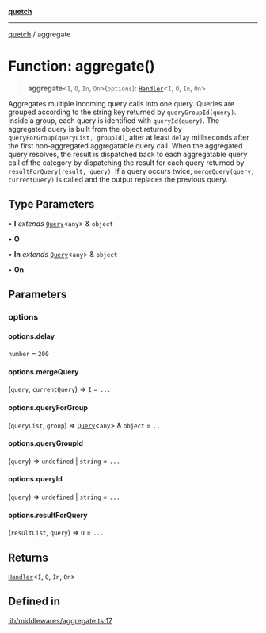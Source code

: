 [**quetch**](../README.md)

***

[quetch](../README.md) / aggregate

# Function: aggregate()

> **aggregate**\<`I`, `O`, `In`, `On`\>(`options`): [`Handler`](../type-aliases/Handler.md)\<`I`, `O`, `In`, `On`\>

Aggregates multiple incoming query calls into one query.
Queries are grouped according to the string key returned by `queryGroupId(query)`. Inside a group, each query is identified with `queryId(query)`.
The aggregated query is built from the object returned by `queryForGroup(queryList, groupId)`, after at least `delay` milliseconds after the first non-aggregated aggregatable query call.
When the aggregated query resolves, the result is dispatched back to each aggregatable query call of the category by dispatching the result for each query returned by `resultForQuery(result, query)`.
If a query occurs twice, `mergeQuery(query, currentQuery)` is called and the output replaces the previous query.

## Type Parameters

• **I** *extends* [`Query`](../type-aliases/Query.md)\<`any`\> & `object`

• **O**

• **In** *extends* [`Query`](../type-aliases/Query.md)\<`any`\> & `object`

• **On**

## Parameters

### options

#### options.delay

`number` = `200`

#### options.mergeQuery

(`query`, `currentQuery`) => `I` = `...`

#### options.queryForGroup

(`queryList`, `group`) => [`Query`](../type-aliases/Query.md)\<`any`\> & `object` = `...`

#### options.queryGroupId

(`query`) => `undefined` \| `string` = `...`

#### options.queryId

(`query`) => `undefined` \| `string` = `...`

#### options.resultForQuery

(`resultList`, `query`) => `O` = `...`

## Returns

[`Handler`](../type-aliases/Handler.md)\<`I`, `O`, `In`, `On`\>

## Defined in

[lib/middlewares/aggregate.ts:17](https://github.com/nevoland/quetch/blob/5d54d23c7450a0f85309e15fdf3a25ea832b3452/lib/middlewares/aggregate.ts#L17)
